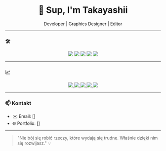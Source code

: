 <h1 align="center">👋 Sup, I'm Takayashii</h1>
<p align="center">
  Developer | Graphics Designer | Editor
</p>

---

### 🛠️ 

<p align="center">
  <img src="https://img.shields.io/badge/-Python-000?style=for-the-badge&logo=python&logoColor=white" />
  <img src="https://img.shields.io/badge/-JavaScript-000?style=for-the-badge&logo=javascript&logoColor=white" />
  <img src="https://img.shields.io/badge/-Node.js-000?style=for-the-badge&logo=node.js&logoColor=white" />
  <img src="https://img.shields.io/badge/-Git-000?style=for-the-badge&logo=git&logoColor=white" />
  <img src="https://img.shields.io/badge/-Linux-000?style=for-the-badge&logo=linux&logoColor=white" />
</p>

---

### 📈 

<p align="center">
  <a href="https://discord.com/users/your_discord_id" target="_blank">
    <img src="https://img.shields.io/badge/-Discord-000?style=for-the-badge&logo=discord&logoColor=white" />
  </a>
  <a href="https://steamcommunity.com/id/your_steam_id" target="_blank">
    <img src="https://img.shields.io/badge/-Steam-000?style=for-the-badge&logo=steam&logoColor=white" />
  </a>
  <a href="https://youtube.com/@your_channel" target="_blank">
    <img src="https://img.shields.io/badge/-YouTube-000?style=for-the-badge&logo=youtube&logoColor=white" />
  </a>
  <a href="https://tiktok.com/@your_username" target="_blank">
    <img src="https://img.shields.io/badge/-TikTok-000?style=for-the-badge&logo=tiktok&logoColor=white" />
  </a>
  <a href="https://bio.link/your_bio_page" target="_blank">
    <img src="https://img.shields.io/badge/-BIO--PAGE-000?style=for-the-badge&logo=minutemailer&logoColor=white" />
  </a>
</p>

---

### 📫 Kontakt

- ✉️ Email: []
- 🌐 Portfolio: []

---

> "Nie bój się robić rzeczy, które wydają się trudne. Właśnie dzięki nim się rozwijasz." 💡
